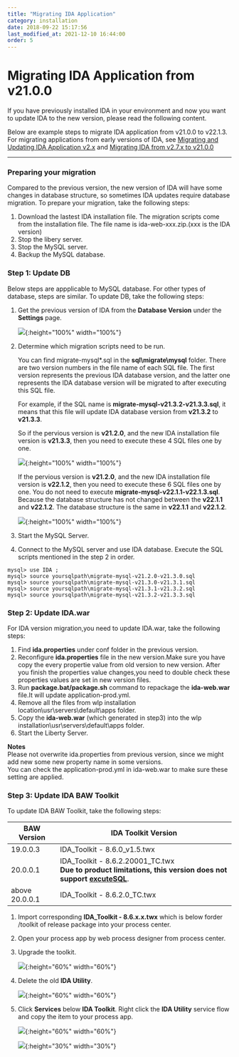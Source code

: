 ```yaml
---
title: "Migrating IDA Application"
category: installation
date: 2018-09-22 15:17:56
last_modified_at: 2021-12-10 16:44:00
order: 5
---
```


# Migrating IDA Application from v21.0.0

If you have previously installed IDA in your environment and now you want to update IDA to the new version, please read the following content. 

Below are example steps to migrate IDA application from v21.0.0 to v22.1.3. For migrating applications from early versions of IDA, see [Migrating and Updating IDA Application v2.x](https://sdc-china.github.io/IDA-doc/references/references-migrating-and-updating-your-application.html) and [Migrating IDA from v2.7.x to v21.0.0](https://sdc-china.github.io/IDA-doc/references/references-migrate-ida-from-v2.7.x-to-v21.0.0.html)

***

### Preparing your migration

Compared to the previous version, the new version of IDA will have some changes in database structure, so sometimes IDA updates require database migration. To prepare your migration, take the following steps:  

1. Download the lastest IDA installation file. The migration scripts come from the installation file. The file name is ida-web-xxx.zip.(xxx is the IDA version)
2. Stop the libery server.  
3. Stop the MySQL server.  
4. Backup the MySQL database.    

### Step 1: Update DB

Below steps are appplicable to MySQL database. For other types of database, steps are similar. To update DB, take the following steps:
1. Get the previous version of IDA from the **Database Version** under the **Settings** page.
   
   ![][ida_version]{:height="100%" width="100%"}

2. Determine which migration scripts need to be run. 
   
   You can find migrate-mysql*.sql in the **sql\migrate\mysql** folder. There are two version numbers in the file name of each SQL file. The first version represents the previous IDA database version, and the latter one represents the IDA database version will be migrated to after executing this SQL file.

   For example, if the SQL name is **migrate-mysql-v21.3.2-v21.3.3.sql**, it means that this file will update IDA database version from **v21.3.2** to **v21.3.3**. 

   So if the pervious version is **v21.2.0**, and the new IDA installation file version is **v21.3.3**, then you need to execute these 4 SQL files one by one. 

   ![][mysqlmigration-v21]{:height="100%" width="100%"}

   If the pervious version is **v21.2.0**, and the new IDA installation file version is **v22.1.2**, then you need to execute these 6 SQL files one by one. You do not need to execute **migrate-mysql-v22.1.1-v22.1.3.sql**. Because the database structure has not changed between the **v22.1.1** and **v22.1.2**. The database structure is the same in **v22.1.1** and **v22.1.2**.

   ![][mysqlmigration-v22]{:height="100%" width="100%"}

3. Start the MySQL Server.   

4. Connect to the MySQL server and use IDA database. Execute the SQL scripts mentioned in the step 2 in order.
```
mysql> use IDA ;   
mysql> source yoursqlpath\migrate-mysql-v21.2.0-v21.3.0.sql
mysql> source yoursqlpath\migrate-mysql-v21.3.0-v21.3.1.sql
mysql> source yoursqlpath\migrate-mysql-v21.3.1-v21.3.2.sql
mysql> source yoursqlpath\migrate-mysql-v21.3.2-v21.3.3.sql
```    

### Step 2: Update IDA.war   

For IDA version migration,you need to update IDA.war, take the following steps:

1. Find  **ida.properties** under conf folder in the previous version.
2. Reconfigure  **ida.properties** file in the new version.Make sure you have copy the every propertie value from old version to new version. After you finish the properties value changes,you need to double check these properties values are set in new version files.    
3. Run **package.bat/package.sh** command to repackage the **ida-web.war** file.It will update application-prod.yml.
4. Remove all the files from wlp installation location\usr\servers\default\apps folder.     
5. Copy the **ida-web.war** (which generated in step3) into the wlp installation\usr\servers\default\apps folder.    
6. Start the Liberty Server.  

 **Notes**     
 Please not overwrite ida.properties from previous version, since we might add new some new property name  in some versions.  
 You can check the application-prod.yml in ida-web.war to make sure these setting are applied.
 
 
### Step 3: Update IDA BAW Toolkit    

To update IDA BAW Toolkit, take the following steps:

BAW Version | IDA Toolkit Version  
     ----------------------|-------------------
      19.0.0.3 |  IDA_Toolkit - 8.6.0_v1.5.twx
      20.0.0.1 | IDA_Toolkit - 8.6.2.20001_TC.twx <br> **Due to product limitations, this version does not support [excuteSQL](https://sdc-china.github.io/IDA-doc/references/references-test-command.html#executesql)**.
      above 20.0.0.1 |IDA_Toolkit - 8.6.2.0_TC.twx

1. Import corresponding **IDA_Toolkit - 8.6.x.x.twx** which is below forder /toolkit of release package into your process center.

2. Open your process app by web process designer from process center. 
 
3. Upgrade the toolkit.

    ![][toolkit-upgrade-1-v21]{:height="60%" width="60%"}

4. Delete the old **IDA Utility**.

    ![][toolkit-upgrade-2]{:height="60%" width="60%"}

5. Click **Services** below **IDA Toolkit**. Right click the **IDA Utility** service flow and copy the item to your process app.

    ![][toolkit-upgrade-3-v21]{:height="60%" width="60%"}

    ![][toolkit-upgrade-4]{:height="30%" width="30%"}
   
[ida_version]: ../images/install/ida_version.png
[yamlmigration]: ../images/install/productionyaml.png
[mysqlmigration-v21]: ../images/install/mysqlmigration-v21.png
[mysqlmigration-v22]: ../images/install/mysqlmigration-v22.png
[teampermission]: ../images/install/teampermission.png
[teamproject]: ../images/install/teamproject.png
[sqlfolder]: ../images/references/sql-folder.png
[migration-sql]: ../images/references/migration-sql-example.png
[toolkit-upgrade-1-v21]: ../images/references/IDAbpmToolkitUpgrade_1-v21.png
[toolkit-upgrade-2]: ../images/references/IDAbpmToolkitUpgrade_2.png
[toolkit-upgrade-3-v21]: ../images/references/IDAbpmToolkitUpgrade_3-v21.png
[toolkit-upgrade-4]: ../images/install/ida_toolkit_copy_to_item.png